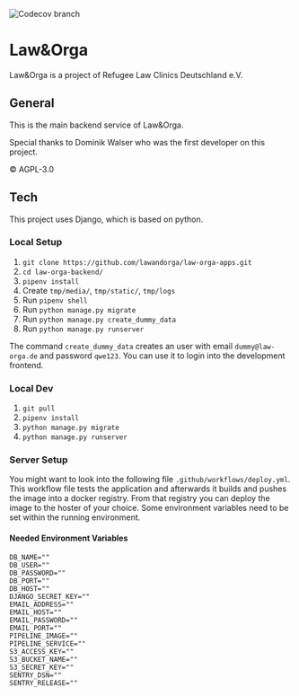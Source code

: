![Codecov branch](https://img.shields.io/endpoint?url=https://raw.githubusercontent.com/wiki/lawandorga/lawandorga-backend/python-coverage-comment-action-badge.json)

# Law&Orga

Law&Orga is a project of Refugee Law Clinics Deutschland e.V.

## General

This is the main backend service of Law&Orga.

Special thanks to Dominik Walser who was the first developer on this project.

© AGPL-3.0

## Tech

This project uses Django, which is based on python.

### Local Setup

1. `git clone https://github.com/lawandorga/law-orga-apps.git`
2. `cd law-orga-backend/`
3. `pipenv install`
4. Create `tmp/media/`, `tmp/static/`, `tmp/logs`
5. Run `pipenv shell`
6. Run `python manage.py migrate`
7. Run `python manage.py create_dummy_data`
8. Run `python manage.py runserver`

The command `create_dummy_data` creates an user with email `dummy@law-orga.de` and password `qwe123`. You can use it to login into the development frontend.

### Local Dev

1. `git pull`
2. `pipenv install`
3. `python manage.py migrate`
4. `python manage.py runserver`

### Server Setup

You might want to look into the following file `.github/workflows/deploy.yml`. This workflow file tests the application
and afterwards it builds and pushes the image into a docker registry. From that registry you can deploy the image to the
hoster of your choice. Some environment variables need to be set within the running environment.

#### Needed Environment Variables

```
DB_NAME=""
DB_USER=""
DB_PASSWORD=""
DB_PORT=""
DB_HOST=""
DJANGO_SECRET_KEY=""
EMAIL_ADDRESS=""
EMAIL_HOST=""
EMAIL_PASSWORD=""
EMAIL_PORT=""
PIPELINE_IMAGE=""
PIPELINE_SERVICE=""
S3_ACCESS_KEY=""
S3_BUCKET_NAME=""
S3_SECRET_KEY=""
SENTRY_DSN=""
SENTRY_RELEASE=""
```

